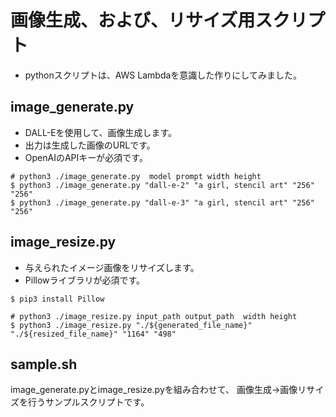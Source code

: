 # 画像生成、および、リサイズ用スクリプト
- pythonスクリプトは、AWS Lambdaを意識した作りにしてみました。

## image_generate.py
- DALL-Eを使用して、画像生成します。
- 出力は生成した画像のURLです。
- OpenAIのAPIキーが必須です。

```
# python3 ./image_generate.py  model prompt width height
$ python3 ./image_generate.py "dall-e-2" "a girl, stencil art" "256" "256"
$ python3 ./image_generate.py "dall-e-3" "a girl, stencil art" "256" "256"
```

## image_resize.py
- 与えられたイメージ画像をリサイズします。
- Pillowライブラリが必須です。

```
$ pip3 install Pillow

# python3 ./image_resize.py input_path output_path  width height
$ python3 ./image_resize.py "./${generated_file_name}" "./${resized_file_name}" "1164" "498"
```

## sample.sh
image_generate.pyとimage_resize.pyを組み合わせて、
画像生成→画像リサイズを行うサンプルスクリプトです。

